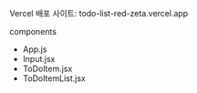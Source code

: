 Vercel 배포 사이트:
todo-list-red-zeta.vercel.app

components
- App.js
- Input.jsx
- ToDoItem.jsx
- ToDoItemList.jsx
